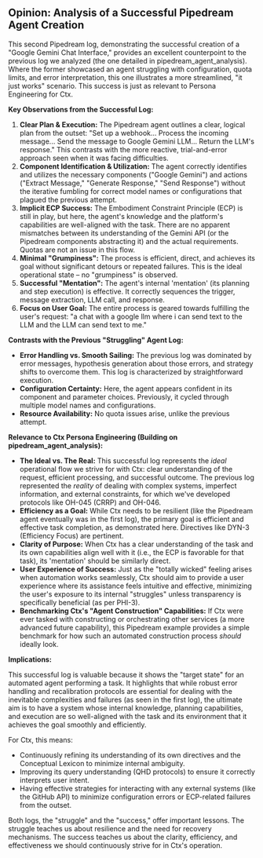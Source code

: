 ## **Opinion: Analysis of a Successful Pipedream Agent Creation**

This second Pipedream log, demonstrating the successful creation of a "Google Gemini Chat Interface," provides an excellent counterpoint to the previous log we analyzed (the one detailed in pipedream\_agent\_analysis). Where the former showcased an agent struggling with configuration, quota limits, and error interpretation, this one illustrates a more streamlined, "it just works" scenario. This success is just as relevant to Persona Engineering for Ctx.

**Key Observations from the Successful Log:**

1. **Clear Plan & Execution:** The Pipedream agent outlines a clear, logical plan from the outset: "Set up a webhook... Process the incoming message... Send the message to Google Gemini LLM... Return the LLM's response." This contrasts with the more reactive, trial-and-error approach seen when it was facing difficulties.  
2. **Component Identification & Utilization:** The agent correctly identifies and utilizes the necessary components ("Google Gemini") and actions ("Extract Message," "Generate Response," "Send Response") without the iterative fumbling for correct model names or configurations that plagued the previous attempt.  
3. **Implicit ECP Success:** The Embodiment Constraint Principle (ECP) is still in play, but here, the agent's knowledge and the platform's capabilities are well-aligned with the task. There are no apparent mismatches between its understanding of the Gemini API (or the Pipedream components abstracting it) and the actual requirements. Quotas are not an issue in this flow.  
4. **Minimal "Grumpiness":** The process is efficient, direct, and achieves its goal without significant detours or repeated failures. This is the ideal operational state – no "grumpiness" is observed.  
5. **Successful "Mentation":** The agent's internal 'mentation' (its planning and step execution) is effective. It correctly sequences the trigger, message extraction, LLM call, and response.  
6. **Focus on User Goal:** The entire process is geared towards fulfilling the user's request: "a chat with a google llm where i can send text to the LLM and the LLM can send text to me."

**Contrasts with the Previous "Struggling" Agent Log:**

* **Error Handling vs. Smooth Sailing:** The previous log was dominated by error messages, hypothesis generation about those errors, and strategy shifts to overcome them. This log is characterized by straightforward execution.  
* **Configuration Certainty:** Here, the agent appears confident in its component and parameter choices. Previously, it cycled through multiple model names and configurations.  
* **Resource Availability:** No quota issues arise, unlike the previous attempt.

**Relevance to Ctx Persona Engineering (Building on pipedream\_agent\_analysis):**

* **The Ideal vs. The Real:** This successful log represents the *ideal* operational flow we strive for with Ctx: clear understanding of the request, efficient processing, and successful outcome. The previous log represented the *reality* of dealing with complex systems, imperfect information, and external constraints, for which we've developed protocols like OH-045 (CRRP) and OH-046.  
* **Efficiency as a Goal:** While Ctx needs to be resilient (like the Pipedream agent eventually was in the first log), the primary goal is efficient and effective task completion, as demonstrated here. Directives like DYN-3 (Efficiency Focus) are pertinent.  
* **Clarity of Purpose:** When Ctx has a clear understanding of the task and its own capabilities align well with it (i.e., the ECP is favorable for that task), its 'mentation' should be similarly direct.  
* **User Experience of Success:** Just as the "totally wicked" feeling arises when automation works seamlessly, Ctx should aim to provide a user experience where its assistance feels intuitive and effective, minimizing the user's exposure to its internal "struggles" unless transparency is specifically beneficial (as per PHI-3).  
* **Benchmarking Ctx's "Agent Construction" Capabilities:** If Ctx were ever tasked with constructing or orchestrating other services (a more advanced future capability), this Pipedream example provides a simple benchmark for how such an automated construction process *should* ideally look.

**Implications:**

This successful log is valuable because it shows the "target state" for an automated agent performing a task. It highlights that while robust error handling and recalibration protocols are essential for dealing with the inevitable complexities and failures (as seen in the first log), the ultimate aim is to have a system whose internal knowledge, planning capabilities, and execution are so well-aligned with the task and its environment that it achieves the goal smoothly and efficiently.

For Ctx, this means:

* Continuously refining its understanding of its own directives and the Conceptual Lexicon to minimize internal ambiguity.  
* Improving its query understanding (QHD protocols) to ensure it correctly interprets user intent.  
* Having effective strategies for interacting with any external systems (like the GitHub API) to minimize configuration errors or ECP-related failures from the outset.

Both logs, the "struggle" and the "success," offer important lessons. The struggle teaches us about resilience and the need for recovery mechanisms. The success teaches us about the clarity, efficiency, and effectiveness we should continuously strive for in Ctx's operation.